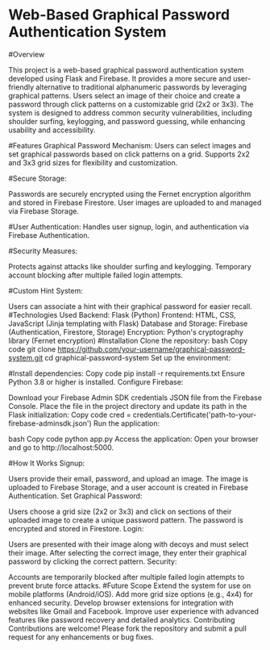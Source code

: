 # Web-Based Graphical Password Authentication System

#Overview

This project is a web-based graphical password authentication system developed using Flask and Firebase. It provides a more secure and user-friendly alternative to traditional alphanumeric passwords by leveraging graphical patterns. Users select an image of their choice and create a password through click patterns on a customizable grid (2x2 or 3x3).
The system is designed to address common security vulnerabilities, including shoulder surfing, keylogging, and password guessing, while enhancing usability and accessibility.

#Features
Graphical Password Mechanism:
Users can select images and set graphical passwords based on click patterns on a grid.
Supports 2x2 and 3x3 grid sizes for flexibility and customization.

#Secure Storage:

Passwords are securely encrypted using the Fernet encryption algorithm and stored in Firebase Firestore.
User images are uploaded to and managed via Firebase Storage.

#User Authentication:
Handles user signup, login, and authentication via Firebase Authentication.

#Security Measures:

Protects against attacks like shoulder surfing and keylogging.
Temporary account blocking after multiple failed login attempts.

#Custom Hint System:

Users can associate a hint with their graphical password for easier recall.
#Technologies Used
Backend: Flask (Python)
Frontend: HTML, CSS, JavaScript (Jinja templating with Flask)
Database and Storage: Firebase (Authentication, Firestore, Storage)
Encryption: Python's cryptography library (Fernet encryption)
#Installation
Clone the repository:
bash
Copy code
git clone https://github.com/your-username/graphical-password-system.git
cd graphical-password-system
Set up the environment:

#Install dependencies:
Copy code
pip install -r requirements.txt
Ensure Python 3.8 or higher is installed.
Configure Firebase:

Download your Firebase Admin SDK credentials JSON file from the Firebase Console.
Place the file in the project directory and update its path in the Flask initialization:
Copy code
cred = credentials.Certificate('path-to-your-firebase-adminsdk.json')
Run the application:

bash
Copy code
python app.py
Access the application: Open your browser and go to http://localhost:5000.

#How It Works
Signup:

Users provide their email, password, and upload an image.
The image is uploaded to Firebase Storage, and a user account is created in Firebase Authentication.
Set Graphical Password:

Users choose a grid size (2x2 or 3x3) and click on sections of their uploaded image to create a unique password pattern.
The password is encrypted and stored in Firestore.
Login:

Users are presented with their image along with decoys and must select their image.
After selecting the correct image, they enter their graphical password by clicking the correct pattern.
Security:

Accounts are temporarily blocked after multiple failed login attempts to prevent brute force attacks.
#Future Scope
Extend the system for use on mobile platforms (Android/iOS).
Add more grid size options (e.g., 4x4) for enhanced security.
Develop browser extensions for integration with websites like Gmail and Facebook.
Improve user experience with advanced features like password recovery and detailed analytics.
Contributing
Contributions are welcome! Please fork the repository and submit a pull request for any enhancements or bug fixes.
